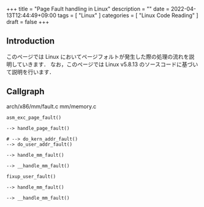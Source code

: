 +++
title = "Page Fault handling in Linux"
description = ""
date = 2022-04-13T12:44:49+09:00
tags = [
  "Linux"
]
categories = [
  "Linux Code Reading"
]
draft = false
+++

## Introduction

このページでは Linux においてページフォルトが発生した際の処理の流れを説明していきます．
なお，このページでは Linux v5.8.13 のソースコードに基づいて説明を行います．

<!--
## Background

### Page Table

### Interrupt Descriptor Table
-->

## Callgraph

arch/x86/mm/fault.c
mm/memory.c

```text
asm_exc_page_fault()

--> handle_page_fault()

# --> do_kern_addr_fault()
--> do_user_addr_fault()

--> handle_mm_fault()

--> __handle_mm_fault()
```

```text
fixup_user_fault()

--> handle_mm_fault()

--> __handle_mm_fault()
```
